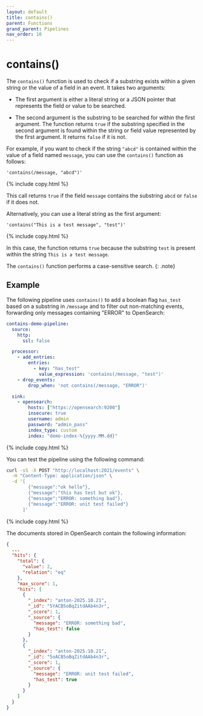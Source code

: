 ```yaml
---
layout: default
title: contains()
parent: Functions
grand_parent: Pipelines
nav_order: 10
---
```


# contains()

The `contains()` function is used to check if a substring exists within a given string or the value of a field in an event. It takes two arguments:

- The first argument is either a literal string or a JSON pointer that represents the field or value to be searched.

- The second argument is the substring to be searched for within the first argument.
The function returns `true` if the substring specified in the second argument is found within the string or field value represented by the first argument. It returns `false` if it is not.

For example, if you want to check if the string `"abcd"` is contained within the value of a field named `message`, you can use the `contains()` function as follows:

```
'contains(/message, "abcd")'
```
{% include copy.html %}

This call returns `true` if the field `message` contains the substring `abcd` or `false` if it does not.

Alternatively, you can use a literal string as the first argument:

```
'contains("This is a test message", "test")'
```
{% include copy.html %}

In this case, the function returns `true` because the substring `test` is present within the string `This is a test message`.

The `contains()` function performs a case-sensitive search.
{: .note}

## Example

The following pipeline uses `contains()` to add a boolean flag `has_test` based on a substring in `/message` and to filter out non-matching events, forwarding only messages containing "ERROR" to OpenSearch:

```yaml
contains-demo-pipeline:
  source:
    http:
      ssl: false

  processor:
    - add_entries:
        entries:
          - key: "has_test"
            value_expression: 'contains(/message, "test")'
    - drop_events:
        drop_when: 'not contains(/message, "ERROR")'

  sink:
    - opensearch:
        hosts: ["https://opensearch:9200"]
        insecure: true
        username: admin
        password: "admin_pass"
        index_type: custom
        index: "demo-index-%{yyyy.MM.dd}"
```
{% include copy.html %}

You can test the pipeline using the following command:

```bash
curl -sS -X POST "http://localhost:2021/events" \
  -H "Content-Type: application/json" \
  -d '[
        {"message":"ok hello"},                  
        {"message":"this has test but ok"},
        {"message":"ERROR: something bad"}, 
        {"message":"ERROR: unit test failed"} 
      ]'
```
{% include copy.html %}

The documents stored in OpenSearch contain the following information:

```json
{
  ...
  "hits": {
    "total": {
      "value": 2,
      "relation": "eq"
    },
    "max_score": 1,
    "hits": [
      {
        "_index": "anton-2025.10.21",
        "_id": "5YACB5oBqZitdAAb4n3r",
        "_score": 1,
        "_source": {
          "message": "ERROR: something bad",
          "has_test": false
        }
      },
      {
        "_index": "anton-2025.10.21",
        "_id": "5oACB5oBqZitdAAb4n3r",
        "_score": 1,
        "_source": {
          "message": "ERROR: unit test failed",
          "has_test": true
        }
      }
    ]
  }
}
```
